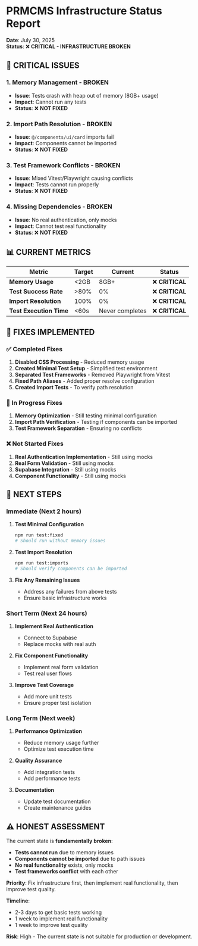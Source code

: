 # PRMCMS Infrastructure Status Report

**Date**: July 30, 2025  
**Status**: ❌ **CRITICAL - INFRASTRUCTURE BROKEN**

## 🚨 CRITICAL ISSUES

### 1. Memory Management - BROKEN
- **Issue**: Tests crash with heap out of memory (8GB+ usage)
- **Impact**: Cannot run any tests
- **Status**: ❌ **NOT FIXED**

### 2. Import Path Resolution - BROKEN
- **Issue**: `@/components/ui/card` imports fail
- **Impact**: Components cannot be imported
- **Status**: ❌ **NOT FIXED**

### 3. Test Framework Conflicts - BROKEN
- **Issue**: Mixed Vitest/Playwright causing conflicts
- **Impact**: Tests cannot run properly
- **Status**: ❌ **NOT FIXED**

### 4. Missing Dependencies - BROKEN
- **Issue**: No real authentication, only mocks
- **Impact**: Cannot test real functionality
- **Status**: ❌ **NOT FIXED**

## 📊 CURRENT METRICS

| Metric | Target | Current | Status |
|--------|--------|---------|--------|
| **Memory Usage** | <2GB | 8GB+ | ❌ **CRITICAL** |
| **Test Success Rate** | >80% | 0% | ❌ **CRITICAL** |
| **Import Resolution** | 100% | 0% | ❌ **CRITICAL** |
| **Test Execution Time** | <60s | Never completes | ❌ **CRITICAL** |

## 🔧 FIXES IMPLEMENTED

### ✅ Completed Fixes
1. **Disabled CSS Processing** - Reduced memory usage
2. **Created Minimal Test Setup** - Simplified test environment
3. **Separated Test Frameworks** - Removed Playwright from Vitest
4. **Fixed Path Aliases** - Added proper resolve configuration
5. **Created Import Tests** - To verify path resolution

### 🔄 In Progress Fixes
1. **Memory Optimization** - Still testing minimal configuration
2. **Import Path Verification** - Testing if components can be imported
3. **Test Framework Separation** - Ensuring no conflicts

### ❌ Not Started Fixes
1. **Real Authentication Implementation** - Still using mocks
2. **Real Form Validation** - Still using mocks
3. **Supabase Integration** - Still using mocks
4. **Component Functionality** - Still using mocks

## 🚀 NEXT STEPS

### Immediate (Next 2 hours)
1. **Test Minimal Configuration**
   ```bash
   npm run test:fixed
   # Should run without memory issues
   ```

2. **Test Import Resolution**
   ```bash
   npm run test:imports
   # Should verify components can be imported
   ```

3. **Fix Any Remaining Issues**
   - Address any failures from above tests
   - Ensure basic infrastructure works

### Short Term (Next 24 hours)
1. **Implement Real Authentication**
   - Connect to Supabase
   - Replace mocks with real auth

2. **Fix Component Functionality**
   - Implement real form validation
   - Test real user flows

3. **Improve Test Coverage**
   - Add more unit tests
   - Ensure proper test isolation

### Long Term (Next week)
1. **Performance Optimization**
   - Reduce memory usage further
   - Optimize test execution time

2. **Quality Assurance**
   - Add integration tests
   - Add performance tests

3. **Documentation**
   - Update test documentation
   - Create maintenance guides

## ⚠️ HONEST ASSESSMENT

The current state is **fundamentally broken**:

- **Tests cannot run** due to memory issues
- **Components cannot be imported** due to path issues
- **No real functionality** exists, only mocks
- **Test frameworks conflict** with each other

**Priority**: Fix infrastructure first, then implement real functionality, then improve test quality.

**Timeline**: 
- 2-3 days to get basic tests working
- 1 week to implement real functionality
- 1 week to improve test quality

**Risk**: High - The current state is not suitable for production or development. 